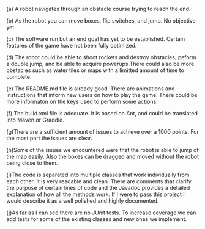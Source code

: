 (a) A robot navigates through an obstacle course trying to reach the end.

(b) As the robot you can move boxes, flip switches, and jump. No objective yet.

(c) The software run but an end goal has yet to be established. Certain features of the game have not been fully optimized.

(d) The robot could be able to shoot rockets and destroy obstacles, peform a double jump, and be able to acquire powerups.There could also be more obstacles such as water tiles or maps with a limitted amount of time to complete.

(e) The README.md file is already good. There are animations and instructions that inform new users on how to play the game. There could be more informaton on the keys used to perform some actions.

(f) The build.xml file is adequate. It is based on Ant, and could be translated into Maven or Graddle.

(g)There are a sufficient amount of issues to achieve over a 1000 points. For the most part the issues are clear.

(h)Some of the issues we encountered were that the robot is able to jump of the map easily. Also the boxes can be dragged and moved without the robot being close to them.

(i)The code is separated into multiple classes that work individually from each other. It is very readable and clean. There are comments that clarify the purpose of certain lines of code and the Javadoc provides a detailed explanation of how all the methods work. If I were to pass this project I would describe it as a well polished and highly documented.

(j)As far as I can see there are no JUnit tests. To increase coverage we can add tests for some of the existing classes and new ones we implement.
